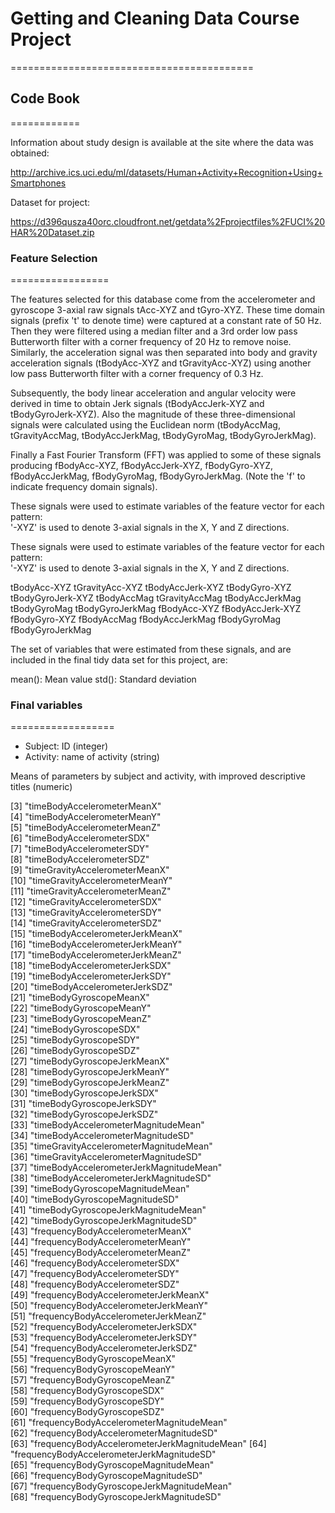 # Getting and Cleaning Data Course Project
==========================================

## Code Book
============

Information about study design is available at the site where the data was obtained:

http://archive.ics.uci.edu/ml/datasets/Human+Activity+Recognition+Using+Smartphones

Dataset for project:

https://d396qusza40orc.cloudfront.net/getdata%2Fprojectfiles%2FUCI%20HAR%20Dataset.zip

### Feature Selection 
=================

The features selected for this database come from the accelerometer and gyroscope 3-axial raw signals tAcc-XYZ and tGyro-XYZ. These time domain signals (prefix 't' to denote time) were captured at a constant rate of 50 Hz. Then they were filtered using a median filter and a 3rd order low pass Butterworth filter with a corner frequency of 20 Hz to remove noise. Similarly, the acceleration signal was then separated into body and gravity acceleration signals (tBodyAcc-XYZ and tGravityAcc-XYZ) using another low pass Butterworth filter with a corner frequency of 0.3 Hz. 

Subsequently, the body linear acceleration and angular velocity were derived in time to obtain Jerk signals (tBodyAccJerk-XYZ and tBodyGyroJerk-XYZ). Also the magnitude of these three-dimensional signals were calculated using the Euclidean norm (tBodyAccMag, tGravityAccMag, tBodyAccJerkMag, tBodyGyroMag, tBodyGyroJerkMag). 

Finally a Fast Fourier Transform (FFT) was applied to some of these signals producing fBodyAcc-XYZ, fBodyAccJerk-XYZ, fBodyGyro-XYZ, fBodyAccJerkMag, fBodyGyroMag, fBodyGyroJerkMag. (Note the 'f' to indicate frequency domain signals). 

These signals were used to estimate variables of the feature vector for each pattern:  
'-XYZ' is used to denote 3-axial signals in the X, Y and Z directions.

These signals were used to estimate variables of the feature vector for each pattern:  
'-XYZ' is used to denote 3-axial signals in the X, Y and Z directions.

tBodyAcc-XYZ
tGravityAcc-XYZ
tBodyAccJerk-XYZ
tBodyGyro-XYZ
tBodyGyroJerk-XYZ
tBodyAccMag
tGravityAccMag
tBodyAccJerkMag
tBodyGyroMag
tBodyGyroJerkMag
fBodyAcc-XYZ
fBodyAccJerk-XYZ
fBodyGyro-XYZ
fBodyAccMag
fBodyAccJerkMag
fBodyGyroMag
fBodyGyroJerkMag

The set of variables that were estimated from these signals, and are included in the final tidy data set for this project, are: 

mean(): Mean value
std(): Standard deviation

### Final variables
==================

- Subject: ID (integer)
- Activity: name of activity (string)

Means of parameters by subject and activity, with improved descriptive titles (numeric)
                                
 [3] "timeBodyAccelerometerMeanX"                 
 [4] "timeBodyAccelerometerMeanY"                 
 [5] "timeBodyAccelerometerMeanZ"                 
 [6] "timeBodyAccelerometerSDX"                   
 [7] "timeBodyAccelerometerSDY"                   
 [8] "timeBodyAccelerometerSDZ"                   
 [9] "timeGravityAccelerometerMeanX"              
[10] "timeGravityAccelerometerMeanY"              
[11] "timeGravityAccelerometerMeanZ"              
[12] "timeGravityAccelerometerSDX"                
[13] "timeGravityAccelerometerSDY"                
[14] "timeGravityAccelerometerSDZ"                
[15] "timeBodyAccelerometerJerkMeanX"             
[16] "timeBodyAccelerometerJerkMeanY"             
[17] "timeBodyAccelerometerJerkMeanZ"             
[18] "timeBodyAccelerometerJerkSDX"               
[19] "timeBodyAccelerometerJerkSDY"               
[20] "timeBodyAccelerometerJerkSDZ"               
[21] "timeBodyGyroscopeMeanX"                     
[22] "timeBodyGyroscopeMeanY"                     
[23] "timeBodyGyroscopeMeanZ"                     
[24] "timeBodyGyroscopeSDX"                       
[25] "timeBodyGyroscopeSDY"                       
[26] "timeBodyGyroscopeSDZ"                       
[27] "timeBodyGyroscopeJerkMeanX"                 
[28] "timeBodyGyroscopeJerkMeanY"                 
[29] "timeBodyGyroscopeJerkMeanZ"                 
[30] "timeBodyGyroscopeJerkSDX"                   
[31] "timeBodyGyroscopeJerkSDY"                   
[32] "timeBodyGyroscopeJerkSDZ"                   
[33] "timeBodyAccelerometerMagnitudeMean"         
[34] "timeBodyAccelerometerMagnitudeSD"           
[35] "timeGravityAccelerometerMagnitudeMean"      
[36] "timeGravityAccelerometerMagnitudeSD"        
[37] "timeBodyAccelerometerJerkMagnitudeMean"     
[38] "timeBodyAccelerometerJerkMagnitudeSD"       
[39] "timeBodyGyroscopeMagnitudeMean"             
[40] "timeBodyGyroscopeMagnitudeSD"               
[41] "timeBodyGyroscopeJerkMagnitudeMean"         
[42] "timeBodyGyroscopeJerkMagnitudeSD"           
[43] "frequencyBodyAccelerometerMeanX"            
[44] "frequencyBodyAccelerometerMeanY"            
[45] "frequencyBodyAccelerometerMeanZ"            
[46] "frequencyBodyAccelerometerSDX"              
[47] "frequencyBodyAccelerometerSDY"              
[48] "frequencyBodyAccelerometerSDZ"              
[49] "frequencyBodyAccelerometerJerkMeanX"        
[50] "frequencyBodyAccelerometerJerkMeanY"        
[51] "frequencyBodyAccelerometerJerkMeanZ"        
[52] "frequencyBodyAccelerometerJerkSDX"          
[53] "frequencyBodyAccelerometerJerkSDY"          
[54] "frequencyBodyAccelerometerJerkSDZ"          
[55] "frequencyBodyGyroscopeMeanX"                
[56] "frequencyBodyGyroscopeMeanY"                
[57] "frequencyBodyGyroscopeMeanZ"                
[58] "frequencyBodyGyroscopeSDX"                  
[59] "frequencyBodyGyroscopeSDY"                  
[60] "frequencyBodyGyroscopeSDZ"                  
[61] "frequencyBodyAccelerometerMagnitudeMean"    
[62] "frequencyBodyAccelerometerMagnitudeSD"      
[63] "frequencyBodyAccelerometerJerkMagnitudeMean"
[64] "frequencyBodyAccelerometerJerkMagnitudeSD"  
[65] "frequencyBodyGyroscopeMagnitudeMean"        
[66] "frequencyBodyGyroscopeMagnitudeSD"          
[67] "frequencyBodyGyroscopeJerkMagnitudeMean"    
[68] "frequencyBodyGyroscopeJerkMagnitudeSD" 

